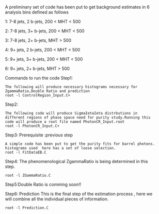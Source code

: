 A preliminary set of code has been put  to get background estimates in 6 analysis bins defined as follows

1: 7-8 jets, 2 b-jets, 200 < MHT < 500

2: 7-8 jets, 3+ b-jets, 200 < MHT < 500

3: 7-8 jets, 2+ b-jets, MHT > 500

4: 9+ jets, 2 b-jets, 200 < MHT < 500

5: 9+ jets, 3+ b-jets, 200 < MHT < 500

6: 9+ jets, 2+ b-jets, MHT > 500

Commands to run the code
Step1:
```
The following will produce necessary histograms necessary for ZgammaRatio,Double Ratio and prediction 
root -l ControlRegion_Input.C+

```
Step2:

```
The following code will produce SigmaIetaIeta distrbutions in different regions of phase space need for purity study.Running this code will produce a root file named PhotonCR_Input.root
root -l PhotonCR_Input.C+
```
Step3:
Prerequisite :previous step

```
A simple code has been put to get the purity fits for barrel photons. histograms used  here has a set of loose selection.
root -l FitDataEB.C 
```
Step4:
The phenomenological ZgammaRatio is being determined in this step.
```
root -l ZGammaRatio.C 

```
Step5:Double Ratio
is comming soon!!


Step6: Prediction
This is the final step of the estimation process , here we will combine all the individual pieces of information. 
```
root -l Prediction.C
```



